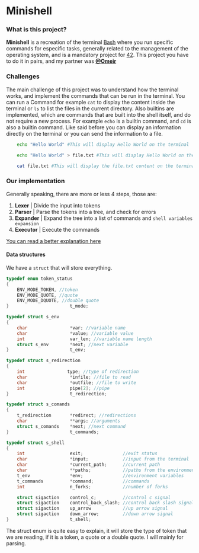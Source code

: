 # Minishell

### What is this project?
**Minishell** is a recreation of the terminal [Bash](https://en.wikipedia.org/wiki/Bash_(Unix_shell)) where you run specific commands for especific tasks, generally related to the management of the operating system, and is a mandatory project for [42](https://www.42.fr/). This project you have to do it in pairs, and my partner was [**@Omeir**](https://github.com/omeir2404)

### Challenges
The main challenge of this project was to understand how the terminal works, and implement the commands that can be run in the terminal. You can run a Command for example `cat` to display the content inside the terminal or `ls` to list the files in the current directory. Also builtins are implemented, which are commands that are built into the shell itself, and do not require a new process. For example `echo` is a builtin command, and `cd` is also a builtin command. Like said before you can display an information directly on the terminal or you can send the information to a file.

```bash
    echo "Hello World" #This will display Hello World on the terminal

    echo "Hello World" > file.txt #This will display Hello World on the file `file.txt`

    cat file.txt #This will display the file.txt content on the terminal
```

### Our implementation

Generally speaking, there are more or less 4 steps, those are:
1. **Lexer** | Divide the input into tokens
2. **Parser** | Parse the tokens into a tree, and check for errors
3. **Expander** | Expand the tree into a list of commands and `shell variables expansion`
4. **Executor** | Execute the commands

[You can read a better explanation here](hhttps://pubs.opengroup.org/onlinepubs/009695399/utilities/xcu_chap02.html)

#### Data structures

We have a `struct` that will store everything.

```c
typedef enum token_status
{
	ENV_MODE_TOKEN, //token
	ENV_MODE_QUOTE, //quote
	ENV_MODE_DQUOTE, //double quote
}						t_mode;

typedef struct s_env
{
	char				*var; //variable name
	char				*value; //variable value
	int					var_len; //variable name length
	struct s_env		*next; //next variable
}						t_env;

typedef struct s_redirection
{
    int                type; //type of redirection
	char				*infile; //file to read
	char				*outfile; //file to write
    int                 pipe[2]; //pipe
}						t_redirection;

typedef struct s_comands
{
	t_redirection		*redirect; //redirections
	char				**args; //arguments
	struct s_comands	*next; //next command
}						t_commands;

typedef struct s_shell
{
	int					exit;               //exit status
	char				*input;             //input from the terminal
	char				*current_path;      //current path
	char				**paths;            //paths from the environment
	t_env				*env;               //environment variables
	t_commands			*command;           //commands
	int					n_forks;            //number of forks

	struct sigaction	control_c;          //control c signal
	struct sigaction	control_back_slash; //control back slash signal
	struct sigaction	up_arrow            //up arrow signal
	struct sigaction	down_arrow;         //down arrow signal
}						t_shell;
```

The struct enum is quite easy to explain, it will store the type of token that we are reading, if it is a token, a quote or a double quote. I will mainly for parsing. 